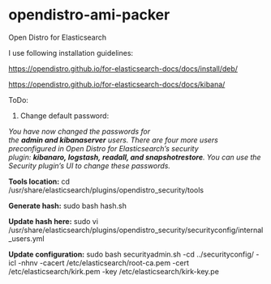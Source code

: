 # opendistro-ami-packer
Open Distro for Elasticsearch

I use following installation guidelines:

https://opendistro.github.io/for-elasticsearch-docs/docs/install/deb/

https://opendistro.github.io/for-elasticsearch-docs/docs/kibana/

ToDo:
1. Change default password:

*You have now changed the passwords for the **admin and kibanaserver** users. There are four more users preconfigured in Open Distro for Elasticsearch’s security plugin: **kibanaro, logstash, readall, and snapshotrestore**. You can use the Security plugin’s UI to change these passwords.*

**Tools location:**
cd /usr/share/elasticsearch/plugins/opendistro_security/tools

**Generate hash:**
sudo bash hash.sh

**Update hash here:**
sudo vi /usr/share/elasticsearch/plugins/opendistro_security/securityconfig/internal_users.yml

**Update configuration:**
sudo bash securityadmin.sh -cd ../securityconfig/ -icl -nhnv -cacert /etc/elasticsearch/root-ca.pem -cert /etc/elasticsearch/kirk.pem -key /etc/elasticsearch/kirk-key.pe
